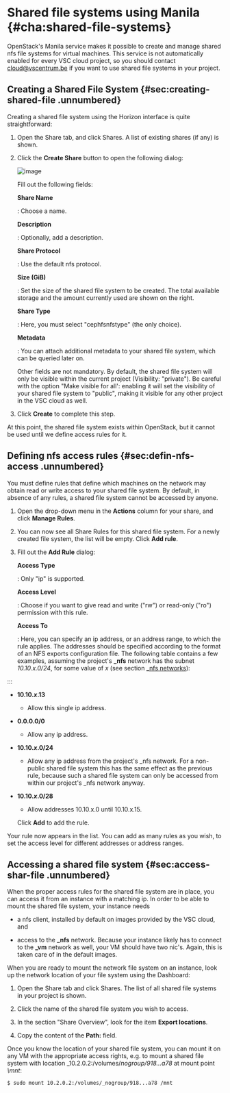 # Shared file systems using Manila {#cha:shared-file-systems}

OpenStack's Manila service makes it possible to create and manage shared
nfs file systems
for virtual machines. This service is not automatically enabled for
every VSC cloud project, so you should contact <cloud@vscentrum.be> if you want to use shared
file systems in your project.

## Creating a Shared File System {#sec:creating-shared-file .unnumbered}

Creating a shared file system using the Horizon interface is quite
straightforward:

1.  Open the Share tab, and click Shares. A list of existing shares (if
    any) is shown.

2.  Click the **Create Share** button to open the following dialog:


    ![image](img/create_share.png)


    Fill out the following fields:

    **Share Name**

    :   Choose a name.

    **Description**

    :   Optionally, add a description.

    **Share Protocol**

    :   Use the default nfs protocol.

    **Size (GiB)**

    :   Set the size of the shared file system to be created. The total
        available storage and the amount currently used are shown on the
        right.

    **Share Type**

    :   Here, you must select "cephfsnfstype" (the only choice).

    **Metadata**

    :   You can attach additional metadata to your shared file system,
        which can be queried later on.

    Other fields are not mandatory. By default, the shared file system
    will only be visible within the current project (Visibility:
    "private"). Be careful with the option "Make visible for all':
    enabling it will set the visibility of your shared file system to
    "public", making it visible for any other project in the VSC cloud
    as well.

3.  Click **Create** to complete this step.

At this point, the shared file system exists within OpenStack, but it
cannot be used until we define access rules for it.

## Defining nfs access rules {#sec:defin-nfs-access .unnumbered}

You must define rules that define which machines on the network may
obtain read or write access to your shared file system. By default, in
absence of any rules, a shared file system cannot be accessed by anyone.

1.  Open the drop-down menu in the **Actions** column for your share,
    and click **Manage Rules**.

2.  You can now see all Share Rules for this shared file system. For a
    newly created file system, the list will be empty. Click **Add
    rule**.

3.  Fill out the **Add Rule** dialog:

    **Access Type**

    :   Only "ip" is supported.

    **Access Level**

    :   Choose if you want to give read and write ("rw") or read-only
        ("ro") permission with this rule.

    **Access To**

    :   Here, you can specify an ip address, or an address range, to
        which the rule applies. The addresses should be specified
        according to the format of an NFS exports configuration file.
        The following table contains a few examples, assuming the
        project's **_nfs** network has the subnet _10.10.x.0/24_, for some
        value of _x_ (see section
        [_nfs networks](./ch_ConfigureInstances.tex.md#sec:_vm-_nfs-networks)):

:::


- **10.10._x_.13**
    - Allow this single ip address.
          
- **0.0.0.0/0**
    - Allow any ip address.
- **10.10._x_.0/24**
    - Allow any ip address from the project's _nfs network. For a non-public shared file system this has the same effect as the previous rule, because such a shared file system can only be accessed from within our project's _nfs network anyway.
- **10.10._x_.0/28**
    - Allow addresses 10.10.x.0 until 10.10.x.15.

    Click **Add** to add the rule.

Your rule now appears in the list. You can add as many rules as you
wish, to set the access level for different addresses or address ranges.

## Accessing a shared file system {#sec:access-shar-file .unnumbered}

When the proper access rules for the shared file system are in place,
you can access it from an instance with a matching ip. In order to be
able to mount the shared file system, your instance needs

-   a nfs client,
    installed by default on images provided by the VSC cloud, and

-   access to the **_nfs** network. Because your instance likely has to
    connect to the **_vm** network as well, your VM should have two
    nic's. Again,
    this is taken care of in the default images.

When you are ready to mount the network file system on an instance, look
up the network location of your file system using the Dashboard:

1.  Open the Share tab and click Shares. The list of all shared file
    systems in your project is shown.

2.  Click the name of the shared file system you wish to access.

3.  In the section "Share Overview", look for the item **Export
    locations**.

4.  Copy the content of the **Path:** field.

Once you know the location of your shared file system, you can mount it
on any VM with the appropriate access rights, e.g. to mount a shared
file system with location _10.2.0.2:/volumes/_nogroup/918...a78_ at
mount point _\mnt_:

```console
$ sudo mount 10.2.0.2:/volumes/_nogroup/918...a78 /mnt
```
